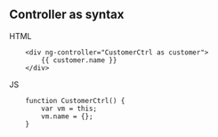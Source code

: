 ## Controller as syntax

HTML

        <div ng-controller="CustomerCtrl as customer">
            {{ customer.name }}
        </div>

JS

        function CustomerCtrl() {
            var vm = this;
            vm.name = {};
        }
